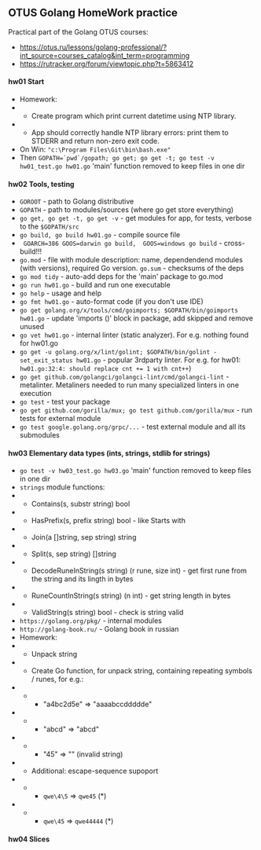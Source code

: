## OTUS Golang HomeWork practice

Practical part of the Golang OTUS courses:
- https://otus.ru/lessons/golang-professional/?int_source=courses_catalog&int_term=programming
- https://rutracker.org/forum/viewtopic.php?t=5863412

#### hw01 Start
- Homework:
- - Create program which print current datetime using NTP library.
- - App should correctly handle NTP library errors: print them to STDERR and return non-zero exit code.
- On Win: ```"c:\Program Files\Git\bin\bash.exe"```
- Then ```GOPATH=`pwd`/gopath; go get; go get -t; go test -v hw01_test.go hw01.go``` 'main' function removed to keep files in one dir

#### hw02 Tools, testing
- ```GOROOT``` - path to Golang distributive
- ```GOPATH``` - path to modules/sources (where go get store everything)
- ```go get, go get -t, go get -v``` - get modules for app, for tests, verbose to the ```$GOPATH/src```
- ```go build, go build hw01.go``` - compile source file
- ``` GOARCH=386 GOOS=darwin go build,  GOOS=windows go build``` - cross-build!!!
- ```go.mod``` - file with module description: name, dependendend modules (with versions), required Go version. ```go.sum``` - checksums of the deps
- ```go mod tidy``` - auto-add deps for the 'main' package to go.mod
- ```go run hw01.go``` - build and run one executable
- ```go help``` - usage and help
- ```go fmt hw01.go``` - auto-format code (if you don't use IDE)
- ```go get golang.org/x/tools/cmd/goimports; $GOPATH/bin/goimports hw01.go``` - update 'imports ()' block in package, add skipped and remove unused
- ```go vet hw01.go``` - internal linter (static analyzer). For e.g. nothing found for hw01.go
- ```go get -u golang.org/x/lint/golint; $GOPATH/bin/golint -set_exit_status hw01.go``` - popular 3rdparty linter. For e.g. for hw01: ```hw01.go:32:4: should replace cnt += 1 with cnt++```)
- ```go get github.com/golangci/golangci-lint/cmd/golangci-lint``` - metalinter. Metaliners needed to run many specialized linters in one execution
- ```go test``` - test your package
- ```go get github.com/gorilla/mux; go test github.com/gorilla/mux``` - run tests for external module
- ```go test google.golang.org/grpc/...``` - test external module and all its submodules

#### hw03 Elementary data types (ints, strings, stdlib for strings)
- ```go test -v hw03_test.go hw03.go``` 'main' function removed to keep files in one dir
- ```strings``` module functions:
- - Contains(s, substr string) bool
- - HasPrefix(s, prefix string) bool - like Starts with
- - Join(a []string, sep string) string
- - Split(s, sep string) []string
- - DecodeRuneInString(s string) (r rune, size int) - get first rune from the string and its lingth in bytes
- - RuneCountInString(s string) (n int) - get string length in bytes
- - ValidString(s string) bool - check is string valid
- ```https://golang.org/pkg/``` - internal modules
- ```http://golang-book.ru/``` - Golang book in russian
- Homework:
- - Unpack string
- - Create Go function, for unpack string, containing repeating symbols / runes, for e.g.:
- - - "a4bc2d5e" => "aaaabccddddde"
- - - "abcd" => "abcd"
- - - "45" => "" (invalid string)
- - Additional: escape-sequence supoport
- - - `qwe\4\5` => `qwe45` (*)
- - - `qwe\45` => `qwe44444` (*)

#### hw04 Slices